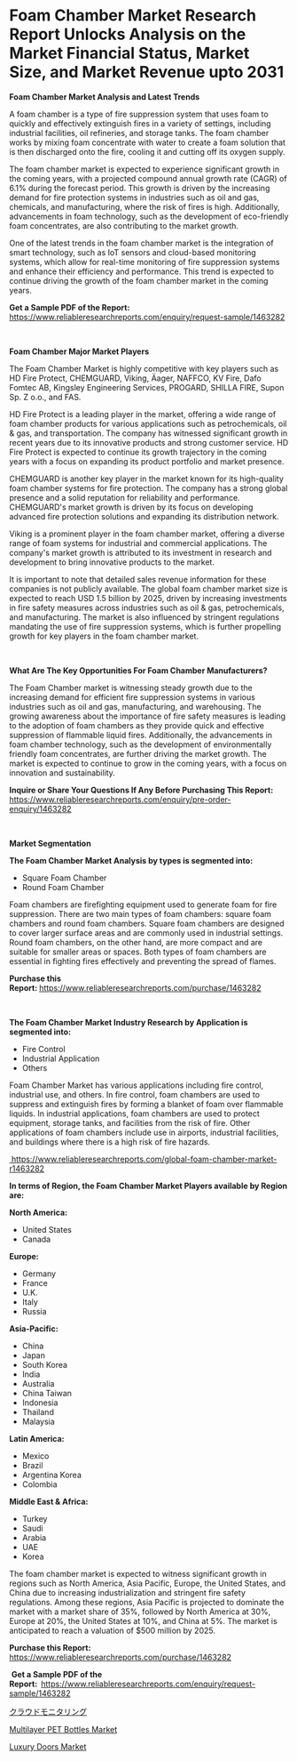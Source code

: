 <p><h1>Foam Chamber Market Research Report Unlocks Analysis on the Market Financial Status, Market Size, and Market Revenue upto 2031</h1></p><p><strong>Foam Chamber Market Analysis and Latest Trends</strong></p>
<p><p>A foam chamber is a type of fire suppression system that uses foam to quickly and effectively extinguish fires in a variety of settings, including industrial facilities, oil refineries, and storage tanks. The foam chamber works by mixing foam concentrate with water to create a foam solution that is then discharged onto the fire, cooling it and cutting off its oxygen supply.</p><p>The foam chamber market is expected to experience significant growth in the coming years, with a projected compound annual growth rate (CAGR) of 6.1% during the forecast period. This growth is driven by the increasing demand for fire protection systems in industries such as oil and gas, chemicals, and manufacturing, where the risk of fires is high. Additionally, advancements in foam technology, such as the development of eco-friendly foam concentrates, are also contributing to the market growth.</p><p>One of the latest trends in the foam chamber market is the integration of smart technology, such as IoT sensors and cloud-based monitoring systems, which allow for real-time monitoring of fire suppression systems and enhance their efficiency and performance. This trend is expected to continue driving the growth of the foam chamber market in the coming years.</p></p>
<p><strong>Get a Sample PDF of the Report:&nbsp;</strong> <a href="https://www.reliableresearchreports.com/enquiry/request-sample/1463282">https://www.reliableresearchreports.com/enquiry/request-sample/1463282</a></p>
<p>&nbsp;</p>
<p><strong>Foam Chamber Major Market Players</strong></p>
<p><p>The Foam Chamber Market is highly competitive with key players such as HD Fire Protect, CHEMGUARD, Viking, Äager, NAFFCO, KV Fire, Dafo Fomtec AB, Kingsley Engineering Services, PROGARD, SHILLA FIRE, Supon Sp. Z o.o., and FAS. </p><p>HD Fire Protect is a leading player in the market, offering a wide range of foam chamber products for various applications such as petrochemicals, oil & gas, and transportation. The company has witnessed significant growth in recent years due to its innovative products and strong customer service. HD Fire Protect is expected to continue its growth trajectory in the coming years with a focus on expanding its product portfolio and market presence.</p><p>CHEMGUARD is another key player in the market known for its high-quality foam chamber systems for fire protection. The company has a strong global presence and a solid reputation for reliability and performance. CHEMGUARD's market growth is driven by its focus on developing advanced fire protection solutions and expanding its distribution network.</p><p>Viking is a prominent player in the foam chamber market, offering a diverse range of foam systems for industrial and commercial applications. The company's market growth is attributed to its investment in research and development to bring innovative products to the market.</p><p>It is important to note that detailed sales revenue information for these companies is not publicly available. The global foam chamber market size is expected to reach USD 1.5 billion by 2025, driven by increasing investments in fire safety measures across industries such as oil & gas, petrochemicals, and manufacturing. The market is also influenced by stringent regulations mandating the use of fire suppression systems, which is further propelling growth for key players in the foam chamber market.</p></p>
<p>&nbsp;</p>
<p><strong>What Are The Key Opportunities For Foam Chamber Manufacturers?</strong></p>
<p><p>The Foam Chamber market is witnessing steady growth due to the increasing demand for efficient fire suppression systems in various industries such as oil and gas, manufacturing, and warehousing. The growing awareness about the importance of fire safety measures is leading to the adoption of foam chambers as they provide quick and effective suppression of flammable liquid fires. Additionally, the advancements in foam chamber technology, such as the development of environmentally friendly foam concentrates, are further driving the market growth. The market is expected to continue to grow in the coming years, with a focus on innovation and sustainability.</p></p>
<p><strong>Inquire or Share Your Questions If Any Before Purchasing This Report:</strong> <a href="https://www.reliableresearchreports.com/enquiry/pre-order-enquiry/1463282">https://www.reliableresearchreports.com/enquiry/pre-order-enquiry/1463282</a></p>
<p>&nbsp;</p>
<p><strong>Market Segmentation</strong></p>
<p><strong>The Foam Chamber Market Analysis by types is segmented into:</strong></p>
<p><ul><li>Square Foam Chamber</li><li>Round Foam Chamber</li></ul></p>
<p><p>Foam chambers are firefighting equipment used to generate foam for fire suppression. There are two main types of foam chambers: square foam chambers and round foam chambers. Square foam chambers are designed to cover larger surface areas and are commonly used in industrial settings. Round foam chambers, on the other hand, are more compact and are suitable for smaller areas or spaces. Both types of foam chambers are essential in fighting fires effectively and preventing the spread of flames.</p></p>
<p><strong>Purchase this Report:&nbsp;</strong><a href="https://www.reliableresearchreports.com/purchase/1463282">https://www.reliableresearchreports.com/purchase/1463282</a></p>
<p>&nbsp;</p>
<p><strong>The Foam Chamber Market Industry Research by Application is segmented into:</strong></p>
<p><ul><li>Fire Control</li><li>Industrial Application</li><li>Others</li></ul></p>
<p><p>Foam Chamber Market has various applications including fire control, industrial use, and others. In fire control, foam chambers are used to suppress and extinguish fires by forming a blanket of foam over flammable liquids. In industrial applications, foam chambers are used to protect equipment, storage tanks, and facilities from the risk of fire. Other applications of foam chambers include use in airports, industrial facilities, and buildings where there is a high risk of fire hazards.</p></p>
<p><a href="https://www.reliableresearchreports.com/global-foam-chamber-market-r1463282">&nbsp;https://www.reliableresearchreports.com/global-foam-chamber-market-r1463282</a></p>
<p><strong>In terms of Region, the Foam Chamber Market Players available by Region are:</strong></p>
<p>
    <p> <strong> North America: </strong>
        <ul>
            <li>United States</li>
            <li>Canada</li>
        </ul>
        </p> 
    <p> <strong> Europe: </strong>
        <ul>
            <li>Germany</li>
            <li>France</li>
            <li>U.K.</li>
            <li>Italy</li>
            <li>Russia</li>
        </ul>
        </p> 
    <p> <strong> Asia-Pacific: </strong>
        <ul>
            <li>China</li>
            <li>Japan</li>
            <li>South Korea</li>
            <li>India</li>
            <li>Australia</li>
            <li>China Taiwan</li>
            <li>Indonesia</li>
            <li>Thailand</li>
            <li>Malaysia</li>
        </ul>
        </p> 
    <p> <strong> Latin America: </strong>
        <ul>
            <li>Mexico</li>
            <li>Brazil</li>
            <li>Argentina Korea</li>
            <li>Colombia</li>
        </ul>
        </p> 
    <p> <strong> Middle East & Africa: </strong>
        <ul>
            <li>Turkey</li>
            <li>Saudi</li>
            <li>Arabia</li>
            <li>UAE</li>
            <li>Korea</li>
        </ul>
    </p>
    </p>
<p><p>The foam chamber market is expected to witness significant growth in regions such as North America, Asia Pacific, Europe, the United States, and China due to increasing industrialization and stringent fire safety regulations. Among these regions, Asia Pacific is projected to dominate the market with a market share of 35%, followed by North America at 30%, Europe at 20%, the United States at 10%, and China at 5%. The market is anticipated to reach a valuation of $500 million by 2025.</p></p>
<p><strong>Purchase this Report: </strong><a href="https://www.reliableresearchreports.com/purchase/1463282">https://www.reliableresearchreports.com/purchase/1463282</a></p>
<p>&nbsp;<strong>Get a Sample PDF of the Report:&nbsp;&nbsp;</strong><a href="https://www.reliableresearchreports.com/enquiry/request-sample/1463282">https://www.reliableresearchreports.com/enquiry/request-sample/1463282</a></p>
<p><strong></strong></p>
<p><p><a href="https://github.com/zekaoe592392/Market-Research-Report-List-1/blob/main/349953540267.md">クラウドモニタリング</a></p><p><a href="https://www.linkedin.com/pulse/multilayer-pet-bottles-market-size-reveals-best-marketing-xircc?trackingId=cyTyDoLcIujIm0b7EZWJuw%3D%3D">Multilayer PET Bottles Market</a></p><p><a href="https://www.linkedin.com/pulse/luxury-doors-market-size-cagr-trends-2024-2030-zakupka-hsaif?trackingId=YXjMDZc5AUGpuerq89qNgA%3D%3D">Luxury Doors Market</a></p></p>